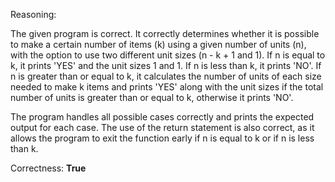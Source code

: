 Reasoning: 

The given program is correct. It correctly determines whether it is possible to make a certain number of items (k) using a given number of units (n), with the option to use two different unit sizes (n - k + 1 and 1). If n is equal to k, it prints 'YES' and the unit sizes 1 and 1. If n is less than k, it prints 'NO'. If n is greater than or equal to k, it calculates the number of units of each size needed to make k items and prints 'YES' along with the unit sizes if the total number of units is greater than or equal to k, otherwise it prints 'NO'.

The program handles all possible cases correctly and prints the expected output for each case. The use of the return statement is also correct, as it allows the program to exit the function early if n is equal to k or if n is less than k.

Correctness: **True**